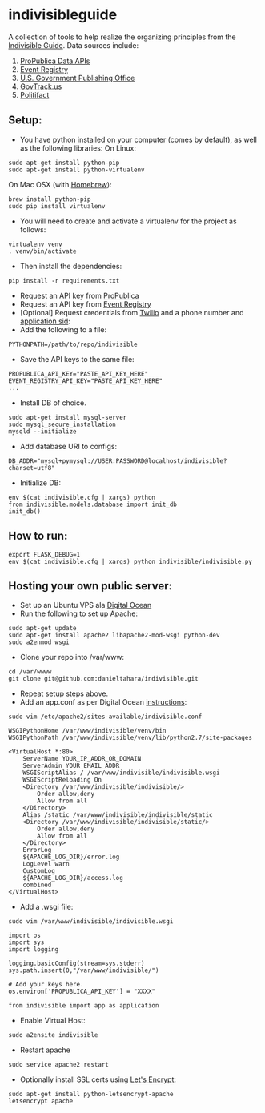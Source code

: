 # indivisibleguide

A collection of tools to help realize the organizing principles from the [Indivisible Guide](
https://www.indivisibleguide.com/). Data sources include:

1. [ProPublica Data APIs](https://www.propublica.org/datastore/apis)
2. [Event Registry](https://www.eventregistry.org)
3. [U.S. Government Publishing Office](http://memberguide.gpo.gov/)
4. [GovTrack.us](https://www.govtrack.us/)
5. [Politifact](http://www.politifact.com/)

## Setup:
* You have python installed on your computer (comes by default), as well as the following libraries:
On Linux:
~~~
sudo apt-get install python-pip
sudo apt-get install python-virtualenv
~~~
On Mac OSX (with [Homebrew](https://brew.sh/)):
~~~
brew install python-pip
sudo pip install virtualenv
~~~

* You will need to create and activate a virtualenv for the project as follows:
~~~
virtualenv venv
. venv/bin/activate
~~~

* Then install the dependencies:
~~~
pip install -r requirements.txt
~~~

* Request an API key from [ProPublica](https://www.propublica.org/datastore/api/propublica-congress-api)
* Request an API key from [Event Registry](https://www.eventregistry.org)
* [Optional] Request credentials from [Twilio](https://www.twilio.com/) and a phone number and [application sid](https://www.twilio.com/console/voice/dev-tools/twiml-apps):
* Add the following to a file:
~~~
PYTHONPATH=/path/to/repo/indivisible
~~~
* Save the API keys to the same file:
~~~
PROPUBLICA_API_KEY="PASTE_API_KEY_HERE"
EVENT_REGISTRY_API_KEY="PASTE_API_KEY_HERE"
...
~~~

* Install DB of choice.
~~~
sudo apt-get install mysql-server
sudo mysql_secure_installation
mysqld --initialize
~~~

* Add database URI to configs:
~~~
DB_ADDR="mysql+pymysql://USER:PASSWORD@localhost/indivisible?charset=utf8"
~~~

* Initialize DB:
~~~
env $(cat indivisible.cfg | xargs) python
from indivisible.models.database import init_db
init_db()
~~~

## How to run:
~~~
export FLASK_DEBUG=1
env $(cat indivisible.cfg | xargs) python indivisible/indivisible.py
~~~

## Hosting your own public server:
* Set up an Ubuntu VPS ala [Digital Ocean](https://www.digitalocean.com/)
* Run the following to set up Apache:
~~~
sudo apt-get update
sudo apt-get install apache2 libapache2-mod-wsgi python-dev
sudo a2enmod wsgi
~~~
* Clone your repo into /var/www:
~~~
cd /var/wwww
git clone git@github.com:danieltahara/indivisible.git
~~~
* Repeat setup steps above.
* Add an app.conf as per Digital Ocean
  [instructions](https://www.digitalocean.com/community/tutorials/how-to-deploy-a-flask-application-on-an-ubuntu-vps):
~~~
sudo vim /etc/apache2/sites-available/indivisible.conf
~~~
~~~
WSGIPythonHome /var/www/indivisible/venv/bin
WSGIPythonPath /var/www/indivisible/venv/lib/python2.7/site-packages

<VirtualHost *:80>
    ServerName YOUR_IP_ADDR_OR_DOMAIN
    ServerAdmin YOUR_EMAIL_ADDR
    WSGIScriptAlias / /var/www/indivisible/indivisible.wsgi
    WSGIScriptReloading On
    <Directory /var/www/indivisible/indivisible/>
        Order allow,deny
        Allow from all
    </Directory>
    Alias /static /var/www/indivisible/indivisible/static
    <Directory /var/www/indivisible/indivisible/static/>
        Order allow,deny
        Allow from all
    </Directory>
    ErrorLog
    ${APACHE_LOG_DIR}/error.log
    LogLevel warn
    CustomLog
    ${APACHE_LOG_DIR}/access.log
    combined
</VirtualHost>
~~~
* Add a .wsgi file:
~~~
sudo vim /var/www/indivisible/indivisible.wsgi
~~~
~~~
import os
import sys
import logging

logging.basicConfig(stream=sys.stderr)
sys.path.insert(0,"/var/www/indivisible/")

# Add your keys here.
os.environ['PROPUBLICA_API_KEY'] = "XXXX"

from indivisible import app as application
~~~
* Enable Virtual Host:
~~~
sudo a2ensite indivisible
~~~
* Restart apache
~~~
sudo service apache2 restart
~~~
* Optionally install SSL certs using [Let's Encrypt](https://certbot.eff.org/#ubuntuxenial-apache):
~~~
sudo apt-get install python-letsencrypt-apache
letsencrypt apache
~~~

